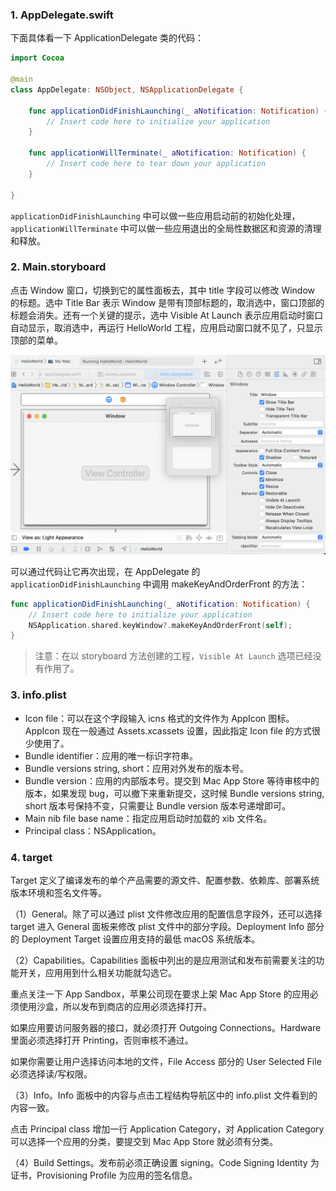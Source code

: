 ### 1. AppDelegate.swift

下面具体看一下 ApplicationDelegate 类的代码：

```swift
import Cocoa

@main
class AppDelegate: NSObject, NSApplicationDelegate {

    func applicationDidFinishLaunching(_ aNotification: Notification) {
        // Insert code here to initialize your application
    }

    func applicationWillTerminate(_ aNotification: Notification) {
        // Insert code here to tear down your application
    }

}
```

`applicationDidFinishLaunching` 中可以做一些应用启动前的初始化处理，`applicationWillTerminate` 中可以做一些应用退出的全局性数据区和资源的清理和释放。

### 2. Main.storyboard

点击 Window 窗口，切换到它的属性面板去，其中 title 字段可以修改 Window 的标题。选中 Title Bar 表示 Window 是带有顶部标题的，取消选中，窗口顶部的标题会消失。还有一个关键的提示，选中 Visible At Launch 表示应用启动时窗口自动显示，取消选中，再运行 HelloWorld 工程，应用启动窗口就不见了，只显示顶部的菜单。

<img src="../images/01.png" alt="01" style="zoom:50%;" />

可以通过代码让它再次出现，在 AppDelegate 的 `applicationDidFinishLaunching` 中调用 makeKeyAndOrderFront 的方法：

```swift
func applicationDidFinishLaunching(_ aNotification: Notification) {
    // Insert code here to initialize your application
    NSApplication.shared.keyWindow?.makeKeyAndOrderFront(self);
}
```

> 注意：在以 storyboard 方法创建的工程，`Visible At Launch` 选项已经没有作用了。

### 3. info.plist

+ Icon file：可以在这个字段输入 icns 格式的文件作为 AppIcon 图标。AppIcon 现在一般通过 Assets.xcassets 设置，因此指定 Icon file 的方式很少使用了。
+ Bundle identifier：应用的唯一标识字符串。
+ Bundle versions string, short：应用对外发布的版本号。
+ Bundle version：应用的内部版本号。提交到 Mac App Store 等待审核中的版本，如果发现 bug，可以撤下来重新提交，这时候 Bundle versions string, short 版本号保持不变，只需要让 Bundle version 版本号递增即可。
+ Main nib file base name：指定应用启动时加载的 xib 文件名。
+ Principal class：NSApplication。

### 4. target

Target 定义了编译发布的单个产品需要的源文件、配置参数、依赖库、部署系统版本环境和签名文件等。

（1）General。除了可以通过 plist 文件修改应用的配置信息字段外，还可以选择 target 进入 General 面板来修改 plist 文件中的部分字段。Deployment Info 部分的 Deployment Target 设置应用支持的最低 macOS 系统版本。

（2）Capabilities。Capabilities 面板中列出的是应用测试和发布前需要关注的功能开关，应用用到什么相关功能就勾选它。

重点关注一下 App Sandbox，苹果公司现在要求上架 Mac App Store 的应用必须使用沙盒，所以发布到商店的应用必须选择打开。

如果应用要访问服务器的接口，就必须打开 Outgoing Connections。Hardware 里面必须选择打开 Printing，否则审核不通过。

如果你需要让用户选择访问本地的文件，File Access 部分的 User Selected File 必须选择读/写权限。

（3）Info。Info 面板中的内容与点击工程结构导航区中的 info.plist 文件看到的内容一致。

点击 Principal class 增加一行 Application Category，对 Application Category 可以选择一个应用的分类，要提交到 Mac App Store 就必须有分类。

（4）Build Settings。发布前必须正确设置 signing。Code Signing Identity 为证书，Provisioning Profile 为应用的签名信息。

